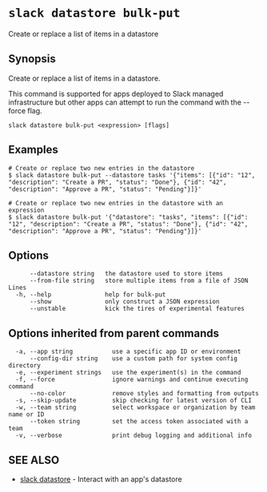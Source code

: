 # `slack datastore bulk-put`

Create or replace a list of items in a datastore

## Synopsis

Create or replace a list of items in a datastore.

This command is supported for apps deployed to Slack managed infrastructure but
other apps can attempt to run the command with the --force flag.

```
slack datastore bulk-put <expression> [flags]
```

## Examples

```
# Create or replace two new entries in the datastore
$ slack datastore bulk-put --datastore tasks '{"items": [{"id": "12", "description": "Create a PR", "status": "Done"}, {"id": "42", "description": "Approve a PR", "status": "Pending"}]}'

# Create or replace two new entries in the datastore with an expression
$ slack datastore bulk-put '{"datastore": "tasks", "items": [{"id": "12", "description": "Create a PR", "status": "Done"}, {"id": "42", "description": "Approve a PR", "status": "Pending"}]}'
```

## Options

```
      --datastore string   the datastore used to store items
      --from-file string   store multiple items from a file of JSON Lines
  -h, --help               help for bulk-put
      --show               only construct a JSON expression
      --unstable           kick the tires of experimental features
```

## Options inherited from parent commands

```
  -a, --app string           use a specific app ID or environment
      --config-dir string    use a custom path for system config directory
  -e, --experiment strings   use the experiment(s) in the command
  -f, --force                ignore warnings and continue executing command
      --no-color             remove styles and formatting from outputs
  -s, --skip-update          skip checking for latest version of CLI
  -w, --team string          select workspace or organization by team name or ID
      --token string         set the access token associated with a team
  -v, --verbose              print debug logging and additional info
```

## SEE ALSO

* [slack datastore](slack_datastore)	 - Interact with an app's datastore

